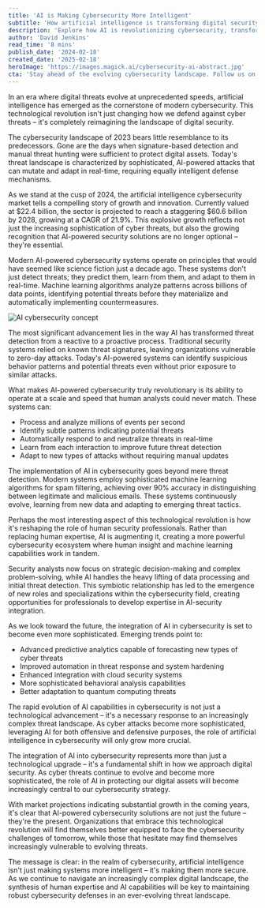 ```yaml
---
title: 'AI is Making Cybersecurity More Intelligent'
subtitle: 'How artificial intelligence is transforming digital security'
description: 'Explore how AI is revolutionizing cybersecurity, transforming traditional defense mechanisms into intelligent adaptive systems. With the AI cybersecurity market projected to reach $60.6 billion by 2028, organizations recognize AI-powered security solutions as essential against sophisticated threats.'
author: 'David Jenkins'
read_time: '8 mins'
publish_date: '2024-02-18'
created_date: '2025-02-18'
heroImage: 'https://images.magick.ai/cybersecurity-ai-abstract.jpg'
cta: 'Stay ahead of the evolving cybersecurity landscape. Follow us on LinkedIn for the latest insights on AI-powered security solutions and digital defense strategies.'
---
```


In an era where digital threats evolve at unprecedented speeds, artificial intelligence has emerged as the cornerstone of modern cybersecurity. This technological revolution isn't just changing how we defend against cyber threats – it's completely reimagining the landscape of digital security.

The cybersecurity landscape of 2023 bears little resemblance to its predecessors. Gone are the days when signature-based detection and manual threat hunting were sufficient to protect digital assets. Today's threat landscape is characterized by sophisticated, AI-powered attacks that can mutate and adapt in real-time, requiring equally intelligent defense mechanisms.

As we stand at the cusp of 2024, the artificial intelligence cybersecurity market tells a compelling story of growth and innovation. Currently valued at $22.4 billion, the sector is projected to reach a staggering $60.6 billion by 2028, growing at a CAGR of 21.9%. This explosive growth reflects not just the increasing sophistication of cyber threats, but also the growing recognition that AI-powered security solutions are no longer optional – they're essential.

Modern AI-powered cybersecurity systems operate on principles that would have seemed like science fiction just a decade ago. These systems don't just detect threats; they predict them, learn from them, and adapt to them in real-time. Machine learning algorithms analyze patterns across billions of data points, identifying potential threats before they materialize and automatically implementing countermeasures.

![AI cybersecurity concept](https://i.magick.ai/PIXE/1738406181100_magick_img.webp)

The most significant advancement lies in the way AI has transformed threat detection from a reactive to a proactive process. Traditional security systems relied on known threat signatures, leaving organizations vulnerable to zero-day attacks. Today's AI-powered systems can identify suspicious behavior patterns and potential threats even without prior exposure to similar attacks.

What makes AI-powered cybersecurity truly revolutionary is its ability to operate at a scale and speed that human analysts could never match. These systems can:

- Process and analyze millions of events per second
- Identify subtle patterns indicating potential threats
- Automatically respond to and neutralize threats in real-time
- Learn from each interaction to improve future threat detection
- Adapt to new types of attacks without requiring manual updates

The implementation of AI in cybersecurity goes beyond mere threat detection. Modern systems employ sophisticated machine learning algorithms for spam filtering, achieving over 90% accuracy in distinguishing between legitimate and malicious emails. These systems continuously evolve, learning from new data and adapting to emerging threat tactics.

Perhaps the most interesting aspect of this technological revolution is how it's reshaping the role of human security professionals. Rather than replacing human expertise, AI is augmenting it, creating a more powerful cybersecurity ecosystem where human insight and machine learning capabilities work in tandem.

Security analysts now focus on strategic decision-making and complex problem-solving, while AI handles the heavy lifting of data processing and initial threat detection. This symbiotic relationship has led to the emergence of new roles and specializations within the cybersecurity field, creating opportunities for professionals to develop expertise in AI-security integration.

As we look toward the future, the integration of AI in cybersecurity is set to become even more sophisticated. Emerging trends point to:

- Advanced predictive analytics capable of forecasting new types of cyber threats
- Improved automation in threat response and system hardening
- Enhanced integration with cloud security systems
- More sophisticated behavioral analysis capabilities
- Better adaptation to quantum computing threats

The rapid evolution of AI capabilities in cybersecurity is not just a technological advancement – it's a necessary response to an increasingly complex threat landscape. As cyber attacks become more sophisticated, leveraging AI for both offensive and defensive purposes, the role of artificial intelligence in cybersecurity will only grow more crucial.

The integration of AI into cybersecurity represents more than just a technological upgrade – it's a fundamental shift in how we approach digital security. As cyber threats continue to evolve and become more sophisticated, the role of AI in protecting our digital assets will become increasingly central to our cybersecurity strategy.

With market projections indicating substantial growth in the coming years, it's clear that AI-powered cybersecurity solutions are not just the future – they're the present. Organizations that embrace this technological revolution will find themselves better equipped to face the cybersecurity challenges of tomorrow, while those that hesitate may find themselves increasingly vulnerable to evolving threats.

The message is clear: in the realm of cybersecurity, artificial intelligence isn't just making systems more intelligent – it's making them more secure. As we continue to navigate an increasingly complex digital landscape, the synthesis of human expertise and AI capabilities will be key to maintaining robust cybersecurity defenses in an ever-evolving threat landscape.